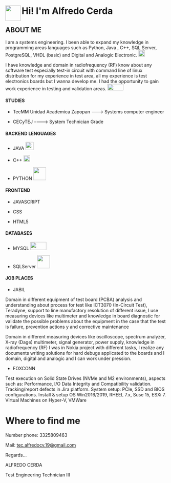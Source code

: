 # Hi! I'm Alfredo Cerda <a href="url"><img src="https://user-images.githubusercontent.com/108192648/176482593-1d79092b-7c12-412d-8104-232703630817.jpg" align="left" height="48" width="48" ></a>
 


## ABOUT ME

I am a systems engineering. I been able to expand my knowledge in
programming areas languages such as Python, Java , C++, SQL Server,
PostgreSQL, VHDL (basic) and Digital and Analogic Electronic.    <a href="url"><img src="https://user-images.githubusercontent.com/108192648/176483443-0d0253d3-2920-42fc-87ff-edc5545854c1.png"  height="20" width="20" ></a>

I have knowledge and domain in radiofrequency (RF) know about any software test
especially test-in circuit with command line of linux distribution for my
experience in test area, all my experience is test electronics boards but I
wanna develop me. I had the opportunity to gain work experience in testing and
validation areas.  <a href="url"><img src="https://user-images.githubusercontent.com/108192648/176485017-39c66d24-37b6-4ec8-b8be-ca78bdd38e85.jpg"  height="20" width="50" ></a>

#### STUDIES

- TecMM Unidad Academica Zapopan ---> Systems computer engineer

- CECyTEJ ----> System Technician Grade

#### BACKEND LENGUAGES

- JAVA <a href="url"><img src="https://user-images.githubusercontent.com/108192648/176485554-f7ffc9de-bf34-456c-aca7-964670ff78f8.jpg"  height="25" width="25" ></a>

- C++ <a href="url"><img src="https://user-images.githubusercontent.com/108192648/176483443-0d0253d3-2920-42fc-87ff-edc5545854c1.png"  height="20" width="20" ></a>

- PYTHON <a href="url"><img src="https://user-images.githubusercontent.com/108192648/176486575-a526da59-d8f9-4029-9eb6-9b8ada8b2626.png"  height="40" width="40" ></a>

#### FRONTEND 

- JAVASCRIPT

- CSS

- HTML5

#### DATABASES

- MYSQL <a href="url"><img src="https://user-images.githubusercontent.com/108192648/176487233-08ea7c53-d02f-433b-ab47-e96a5a4efad2.png"  height="25" width="50" ></a>

- SQLServer <a href="url"><img src="https://user-images.githubusercontent.com/108192648/176490344-6997ad88-f3f2-4890-971b-e6439c1d36fa.jpg"  height="40" width="40" ></a>

#### JOB PLACES

- JABIL

Domain in different equipment of test board (PCBA) analysis and understanding about
process for test like ICT3070 (In-Circuit Test), Teradyne, support to line manufactory
resolution of different issue, I use measuring devices like multimeter and knowledge in
board diagnostic for validate the possible problems about the equipment in the case that
the test is failure, prevention actions y and corrective maintenance

Domain in different measuring devices like oscilloscope, spectrum analyzer, X-ray
(Dage) multimeter, signal generator, power supply, knowledge in radiofrequency (RF)
I was in Nokia project with different tasks, I realize any documents writing solutions
for hard debugs applicated to the boards and I domain, digital and analogic and I can
work under pression.

- FOXCONN

Test execution on Solid State Drives (NVMe and M2 environments), aspects such as:
Performance, I/O Data Integrity and Compatibility validation. Tracking/report defects
in Jira platform. System setup: PCIe, SSD and BIOS configurations. Install & setup
OS Win2016/2019, RHEEL 7.x, Suse 15, ESXi 7. Virtual Machines on Hyper-V,
VMWare

# Where to find me

Number phone: 3325809463

Mail: tec.alfredocv.19@gmail.com

Regards...

ALFREDO CERDA 

Test Engineering Technician III
